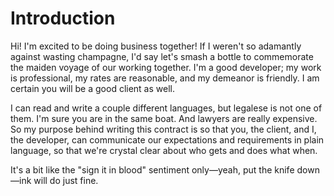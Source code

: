 Introduction
============

Hi! I'm excited to be doing business together! If I weren't so adamantly against wasting champagne, I'd say let's smash a bottle to commemorate the maiden voyage of our working together. I'm a good developer; my work is professional, my rates are reasonable, and my demeanor is friendly. I am certain you will be a good client as well.

I can read and write a couple different languages, but legalese is not one of them. I'm sure you are in the same boat. And lawyers are really expensive. So my purpose behind writing this contract is so that you, the client, and I, the developer, can communicate our expectations and requirements in plain language, so that we're crystal clear about who gets and does what when.

It's a bit like the "sign it in blood" sentiment only&mdash;yeah, put the knife down&mdash;ink will do just fine.